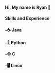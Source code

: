 



#### Hi, My name is Ryan 👋




#### Skills and Experience

#### -☕️ Java
#### -🐍 Python
#### -©️ C
#### -🖥️ Linux
